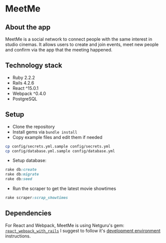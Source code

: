 MeetMe
======

## About the app
MeetMe is a social network to connect people with the same interest in studio cinemas. 
It allows users to create and join events, meet new people and confirm via the app that the meeting happened. 

## Technology stack 
* Ruby 2.2.2
* Rails 4.2.6
* React ^15.0.1
* Webpack ^0.4.0
* PostgreSQL

## Setup
* Clone the repository
* Install gems via `bundle install`
* Copy example files and edit them if needed
```bash
cp config/secrets.yml.sample config/secrets.yml 
cp config/database.yml.sample config/database.yml
```
* Setup database:
```ruby
rake db:create
rake db:migrate
rake db:seed 
```
* Run the scraper to get the latest movie showtimes
```ruby
rake scraper:scrap_showtimes
```

## Dependencies
For React and Webpack, MeetMe is using Netguru's gem:
[`react_webpack_with_rails`](https://github.com/netguru/react_webpack_rails)
I suggest to follow it's [development environment](https://github.com/netguru/react_webpack_rails) instructions.
